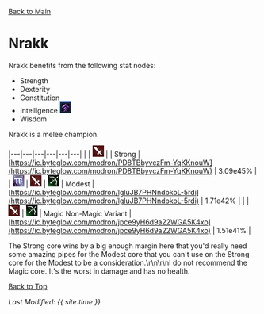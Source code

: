 [Back to Main](..\index.md)

# Nrakk

Nrakk benefits from the following stat nodes:

* Strength
* Dexterity
* Constitution
* Intelligence ![Feat Icon](images\feat.png)
* Wisdom

Nrakk is a melee champion.

|---|---|---|---|---|---|
|   | ![Melee Icon](images\melee.png) |   | Strong  | [https://ic.byteglow.com/modron/PD8TBbyvczFm-YqKKnouW](https://ic.byteglow.com/modron/PD8TBbyvczFm-YqKKnouW) | 3.09e45% |
| ![Magic Icon](images\magic.png) | ![Melee Icon](images\melee.png) | ![Ranged Icon](images\ranged.png) | Modest  | [https://ic.byteglow.com/modron/lgluJB7PHNndbkoL-5rdi](https://ic.byteglow.com/modron/lgluJB7PHNndbkoL-5rdi) | 1.71e42% |
|   | ![Melee Icon](images\melee.png) | ![Ranged Icon](images\ranged.png) | Magic Non-Magic Variant | [https://ic.byteglow.com/modron/jpce9yH6d9a22WGA5K4xo](https://ic.byteglow.com/modron/jpce9yH6d9a22WGA5K4xo) | 1.51e41% |

The Strong core wins by a big enough margin here that you'd really need some amazing pipes for the Modest core that you can't use on the Strong core for the Modest to be a consideration.\r\n\r\nI do not recommend the Magic core. It's the worst in damage and has no health.

[Back to Top](#top)

*Last Modified: {{ site.time }}*